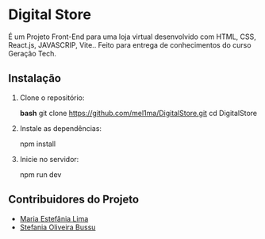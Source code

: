 # Digital Store 

É um Projeto Front-End para uma loja virtual desenvolvido com HTML, 
CSS, React.js, JAVASCRIP, Vite.. Feito para entrega de conhecimentos do curso Geração Tech.

## Instalação

1. Clone o repositório:

   **bash**
   git clone https://github.com/mel1ma/DigitalStore.git
   cd DigitalStore

 2. Instale as dependências:

    npm install

 3. Inicie no servidor:

    npm run dev
    

## Contribuidores do Projeto

- [Maria Estefânia Lima](https://github.com/mel1ma)
- [Stefania Oliveira Bussu](https://github.com/StefaniaBussu)
